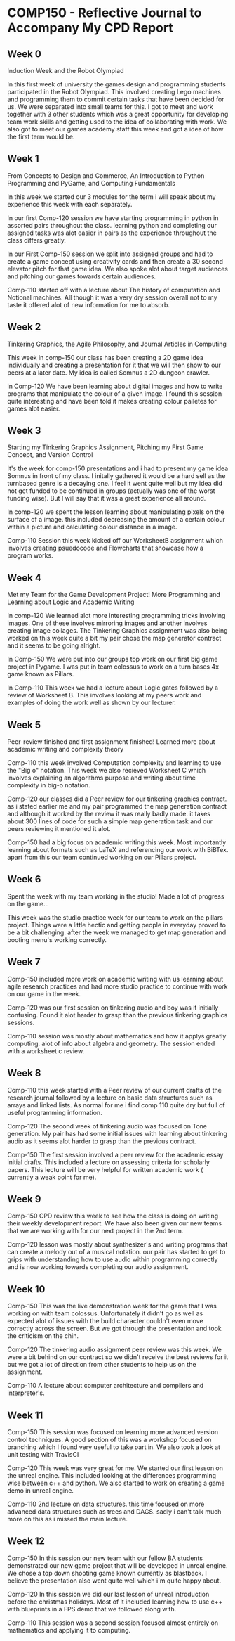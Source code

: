 # COMP150 - Reflective Journal to Accompany My CPD Report

## Week 0

Induction Week and the Robot Olympiad

In this first week of university the games design and programming students participated in the Robot Olympiad. This involved creating Lego machines and programming them to commit certain tasks that have been decided for us. We were separated into small teams for this. I got to meet and work together with 3 other students which was a great opportunity for developing team work skills and getting used to the idea of collaborating with work. 
We also got to meet our games academy staff this week and got a idea of how the first term would be. 

## Week 1

From Concepts to Design and Commerce, An Introduction to Python Programming and PyGame, and Computing Fundamentals

In this week we started our 3 modules for the term i will speak about my experience this week with each separately.

In our first Comp-120 session we have starting programming in python in assorted pairs throughout the class. learning python and completing our assigned tasks was alot easier in pairs as the experience throughout the class differs greatly.   

In our First Comp-150 session we split into assigned groups and had to create a game concept using creativity cards and then create a 30 second elevator pitch for that game idea. We also spoke alot about target audiences and pitching our games towards certain audiences. 

Comp-110 started off with a lecture about The history of computation and Notional machines. All though it was a very dry session overall not to my taste it offered alot of new information for me to absorb.


## Week 2

Tinkering Graphics, the Agile Philosophy, and Journal Articles in Computing

This week in comp-150 our class has been creating a 2D game idea individually and creating a presentation for it that we will then show to our peers at a later date. My idea is called Somnus a 2D dungeon crawler.

in Comp-120 We have been learning about digital images and how to write programs that manipulate the colour of a given image. I found this session quite interesting and have been told it makes creating colour palletes for games alot easier.  

## Week 3

Starting my Tinkering Graphics Assignment, Pitching my First Game Concept, and Version Control

It's the week for comp-150 presentations and i had to present my game idea Somnus in front of my class. I initally gathered it would be a hard sell as the turnbased genre is a decaying one. I feel it went quite well but my idea did not get funded to be continued in groups (actually was one of the worst funding wise). But I will say that it was a great experience all around.

In comp-120 we spent the lesson learning about manipulating pixels on the surface of a image. this included decreasing the amount of a certain colour within a picture and calculating colour distance in a image.

Comp-110 Session this week kicked off our WorksheetB assignment which involves creating psuedocode and Flowcharts that showcase how a program works.   

## Week 4

Met my Team for the Game Development Project! More Programming and Learning about Logic and Academic Writing

In comp-120 We learned alot more interesting programming tricks involving images. One of these involves mirroring images and another involves creating image collages. The Tinkering Graphics assignment was also being worked on this week quite a bit my pair chose the map generator contract and it seems to be going alright. 

In Comp-150 We were put into our groups top work on our first big game project in Pygame. I was put in team colossus to work on a turn bases 4x game known as Pillars.

In Comp-110 This week we had a lecture about Logic gates followed by a review of Worksheet B. This involves looking at my peers work and examples of doing the work well as shown by our lecturer.  

## Week 5

Peer-review finished and first assignment finished! Learned more about academic writing and complexity theory

Comp-110 this week involved Computation complexity and learning to use the "Big o" notation. This week we also recieved Worksheet C which involves explaining an algorithms purpose and writing about time complexity in big-o notation.

Comp-120  our classes did a Peer review for our tinkering graphics contract. as i stated earlier me and my pair programmed the map generation contract and although it worked by the review it was really badly made. it takes about 300 lines of code for such a simple map generation task and our peers reviewing it mentioned it alot.

Comp-150 had a big focus on academic writing this week. Most importantly learning about formats such as LaTeX and referencing our work with BiBTex. apart from this our team continued working on our Pillars project.

## Week 6

Spent the week with my team working in the studio! Made a lot of progress on the game...

This week was the studio practice week for our team to work on the pillars project. Things were a little hectic and getting people in everyday proved to be a bit challenging. after the week we managed to get map generation and booting menu's working correctly.

## Week 7

Comp-150 included more work on academic writing with us learning about agile research practices and had more studio practice to continue with work on our game in the week.

Comp-120 was our first session on tinkering audio and boy was it initially confusing. Found it alot harder to grasp than the previous tinkering graphics sessions.

Comp-110 session was mostly about mathematics and how it applys greatly computing. alot of info about algebra and geometry. The session ended with a worksheet c review.  

## Week 8

Comp-110 this week started with a Peer review of our current drafts of the research journal followed by a lecture on basic data structures such as arrays and linked lists. As normal for me i find comp 110 quite dry but full of useful programming information. 

Comp-120 The second week of tinkering audio was focused on Tone generation. My pair has had some initial issues with learning about tinkering audio as it seems alot harder to grasp than the previous contract.

Comp-150 The first session involved a peer review for the academic essay initial drafts. This included a lecture on assessing criteria for scholarly papers. This lecture will be very helpful for written academic work ( currently a weak point for me). 
  

## Week 9

Comp-150 CPD review this week to see how the class is doing on writing their weekly development report. We have also been given our new teams that we are working with for our next project in the 2nd term. 

Comp-120 lesson was mostly about synthesizer's and writing programs that can create a melody out of a musical notation. our pair has started to get to grips with understanding how to use audio within programming correctly and is now working towards completing our audio assignment.

## Week 10

Comp-150  This was the live demonstration week for the game that I was working on with team colossus. Unfortunately it didn't go as well as expected alot of issues with the build character couldn't even move correctly across the screen. But we got through the presentation and took the criticism on the chin.  

Comp-120 The tinkering audio assignment peer review was this week. We were a bit behind on our contract so we didn't receive the best reviews for it but we got a lot of direction from other students to help us on the assignment.

Comp-110 A lecture about computer architecture and compilers and interpreter's.  

## Week 11

Comp-150 This session was focused on learning more advanced version control techniques. A good section of this was a workshop focused on branching which I found very useful to take part in. We also took a look at unit testing with TravisCI 

Comp-120 This week was very great for me. We started our first lesson on the unreal engine. This included looking at the differences programming wise between c++ and python. We also started to work on creating a game demo in unreal engine.

Comp-110 2nd lecture on data structures. this time focused on more advanced data structures such as trees and DAGS. sadly i can't talk much more on this as i missed the main lecture. 

## Week 12

Comp-150 In this session our new team with our fellow BA students demonstrated our new game project that will be developed in unreal engine. We chose a top down shooting game known currently as blastback. I believe the presentation also went quite well which i'm quite happy about.

Comp-120 In this session we did our last lesson of unreal introduction before the christmas holidays. Most of it included learning how to use c++ with blueprints in a FPS demo that we followed along with.

Comp-110 This session was a second session focused almost entirely on mathematics and applying it to computing. 
